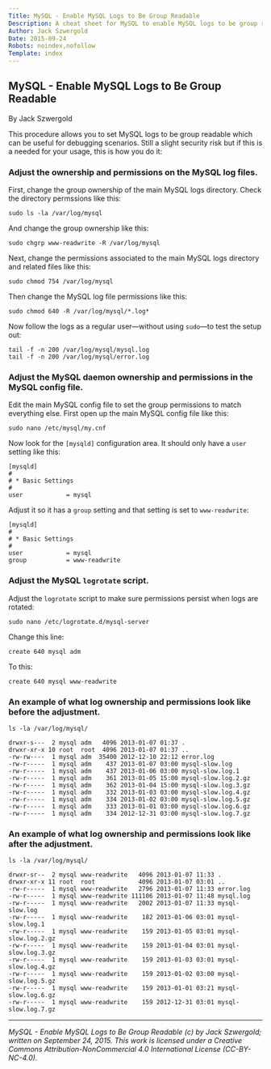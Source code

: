 ```yaml
---
Title: MySQL - Enable MySQL Logs to Be Group Readable
Description: A cheat sheet for MySQL to enable MySQL logs to be group readable related items.
Author: Jack Szwergold
Date: 2015-09-24
Robots: noindex,nofollow
Template: index
---
```


## MySQL - Enable MySQL Logs to Be Group Readable

By Jack Szwergold

This procedure allows you to set MySQL logs to be group readable which can be useful for debugging scenarios. Still a slight security risk but if this is a needed for your usage, this is how you do it:

### Adjust the ownership and permissions on the MySQL log files.

First, change the group ownership of the main MySQL logs directory. Check the directory permssions like this:

	sudo ls -la /var/log/mysql

And change the group ownership like this:

	sudo chgrp www-readwrite -R /var/log/mysql

Next, change the permissions associated to the main MySQL logs directory and related files like this:

	sudo chmod 754 /var/log/mysql
	
Then change the MySQL log file permissions like this:

	sudo chmod 640 -R /var/log/mysql/*.log*

Now follow the logs as a regular user—without using `sudo`—to test the setup out:

	tail -f -n 200 /var/log/mysql/mysql.log
	tail -f -n 200 /var/log/mysql/error.log

### Adjust the MySQL daemon ownership and permissions in the MySQL config file.

Edit the main MySQL config file to set the group permissions to match everything else. First open up the main MySQL config file like this:

	sudo nano /etc/mysql/my.cnf

Now look for the `[mysqld]` configuration area. It should only have a `user` setting like this:

	[mysqld]
	#
	# * Basic Settings
	#
	user            = mysql

Adjust it so it has a `group` setting and that setting is set to `www-readwrite`:

	[mysqld]
	#
	# * Basic Settings
	#
	user            = mysql
	group           = www-readwrite

### Adjust the MySQL `logrotate` script.

Adjust the `logrotate` script to make sure permissions persist when logs are rotated:

	sudo nano /etc/logrotate.d/mysql-server

Change this line:

    create 640 mysql adm

To this:

    create 640 mysql www-readwrite

### An example of what log ownership and permissions look like before the adjustment.

	ls -la /var/log/mysql/
	
	drwxr-s---  2 mysql adm   4096 2013-01-07 01:37 .
	drwxr-xr-x 10 root  root  4096 2013-01-07 01:37 ..
	-rw-rw----  1 mysql adm  35400 2012-12-10 22:12 error.log
	-rw-r-----  1 mysql adm    437 2013-01-07 03:00 mysql-slow.log
	-rw-r-----  1 mysql adm    437 2013-01-06 03:00 mysql-slow.log.1
	-rw-r-----  1 mysql adm    361 2013-01-05 15:00 mysql-slow.log.2.gz
	-rw-r-----  1 mysql adm    362 2013-01-04 15:00 mysql-slow.log.3.gz
	-rw-r-----  1 mysql adm    332 2013-01-03 03:00 mysql-slow.log.4.gz
	-rw-r-----  1 mysql adm    334 2013-01-02 03:00 mysql-slow.log.5.gz
	-rw-r-----  1 mysql adm    333 2013-01-01 03:00 mysql-slow.log.6.gz
	-rw-r-----  1 mysql adm    334 2012-12-31 03:00 mysql-slow.log.7.gz

### An example of what log ownership and permissions look like after the adjustment.

	ls -la /var/log/mysql/
	
	drwxr-sr--  2 mysql www-readwrite   4096 2013-01-07 11:33 .
	drwxr-xr-x 11 root  root            4096 2013-01-07 03:01 ..
	-rw-r-----  1 mysql www-readwrite   2796 2013-01-07 11:33 error.log
	-rw-r-----  1 mysql www-readwrite 111106 2013-01-07 11:48 mysql.log
	-rw-r-----  1 mysql www-readwrite   2002 2013-01-07 11:33 mysql-slow.log
	-rw-r-----  1 mysql www-readwrite    182 2013-01-06 03:01 mysql-slow.log.1
	-rw-r-----  1 mysql www-readwrite    159 2013-01-05 03:01 mysql-slow.log.2.gz
	-rw-r-----  1 mysql www-readwrite    159 2013-01-04 03:01 mysql-slow.log.3.gz
	-rw-r-----  1 mysql www-readwrite    159 2013-01-03 03:01 mysql-slow.log.4.gz
	-rw-r-----  1 mysql www-readwrite    159 2013-01-02 03:00 mysql-slow.log.5.gz
	-rw-r-----  1 mysql www-readwrite    159 2013-01-01 03:21 mysql-slow.log.6.gz
	-rw-r-----  1 mysql www-readwrite    159 2012-12-31 03:01 mysql-slow.log.7.gz

***

*MySQL - Enable MySQL Logs to Be Group Readable (c) by Jack Szwergold; written on September 24, 2015. This work is licensed under a Creative Commons Attribution-NonCommercial 4.0 International License (CC-BY-NC-4.0).*